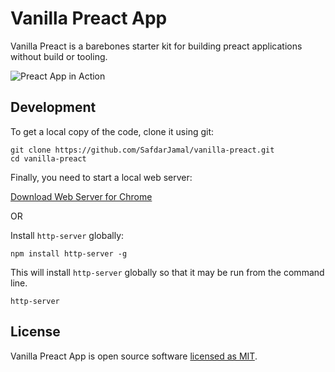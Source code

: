# Vanilla Preact App

Vanilla Preact is a barebones starter kit for building preact applications without build or tooling.

<p>
  <img alt="Preact App in Action" src="https://user-images.githubusercontent.com/48409548/71832024-dd72bd00-30cb-11ea-8f12-75451f5f8950.png">
</p>

## Development

To get a local copy of the code, clone it using git:

```
git clone https://github.com/SafdarJamal/vanilla-preact.git
cd vanilla-preact
```

Finally, you need to start a local web server:

[Download Web Server for Chrome](https://chrome.google.com/webstore/detail/web-server-for-chrome/ofhbbkphhbklhfoeikjpcbhemlocgigb)

OR

Install `http-server` globally:

```
npm install http-server -g
```

This will install `http-server` globally so that it may be run from the command line.

```
http-server
```

## License

Vanilla Preact App is open source software [licensed as MIT](https://github.com/SafdarJamal/vanilla-preact/blob/master/LICENSE).
